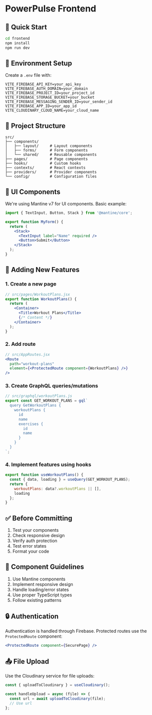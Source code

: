 # PowerPulse Frontend

## 🚀 Quick Start

```bash
cd frontend
npm install
npm run dev
```

## 🔧 Environment Setup
Create a `.env` file with:
```env
VITE_FIREBASE_API_KEY=your_api_key
VITE_FIREBASE_AUTH_DOMAIN=your_domain
VITE_FIREBASE_PROJECT_ID=your_project_id
VITE_FIREBASE_STORAGE_BUCKET=your_bucket
VITE_FIREBASE_MESSAGING_SENDER_ID=your_sender_id
VITE_FIREBASE_APP_ID=your_app_id
VITE_CLOUDINARY_CLOUD_NAME=your_cloud_name
```

## 📁 Project Structure

```
src/
├── components/
│   ├── layout/     # Layout components
│   ├── forms/      # Form components
│   └── shared/     # Reusable components
├── pages/          # Page components
├── hooks/          # Custom hooks
├── contexts/       # React contexts
├── providers/      # Provider components
└── config/         # Configuration files
```

## 🎨 UI Components

We're using Mantine v7 for UI components. Basic example:

```jsx
import { TextInput, Button, Stack } from '@mantine/core';

export function MyForm() {
  return (
    <Stack>
      <TextInput label="Name" required />
      <Button>Submit</Button>
    </Stack>
  );
}
```

## 📝 Adding New Features

### 1. Create a new page
```jsx
// src/pages/WorkoutPlans.jsx
export function WorkoutPlans() {
  return (
    <Container>
      <Title>Workout Plans</Title>
      {/* Content */}
    </Container>
  );
}
```

### 2. Add route
```jsx
// src/AppRoutes.jsx
<Route
  path="workout-plans"
  element={<ProtectedRoute component={WorkoutPlans} />}
/>
```

### 3. Create GraphQL queries/mutations
```javascript
// src/graphql/workoutPlans.js
export const GET_WORKOUT_PLANS = gql`
  query GetWorkoutPlans {
    workoutPlans {
      id
      name
      exercises {
        id
        name
      }
    }
  }
`;
```

### 4. Implement features using hooks
```javascript
export function useWorkoutPlans() {
  const { data, loading } = useQuery(GET_WORKOUT_PLANS);
  return {
    workoutPlans: data?.workoutPlans || [],
    loading
  };
}
```

## ✅ Before Committing
1. Test your components
2. Check responsive design
3. Verify auth protection
4. Test error states
5. Format your code

## 🎯 Component Guidelines

1. Use Mantine components
2. Implement responsive design
3. Handle loading/error states
4. Use proper TypeScript types
5. Follow existing patterns

## 🔒 Authentication

Authentication is handled through Firebase. Protected routes use the `ProtectedRoute` component:

```jsx
<ProtectedRoute component={SecurePage} />
```

## 📤 File Upload

Use the Cloudinary service for file uploads:

```jsx
const { uploadToCloudinary } = useCloudinary();

const handleUpload = async (file) => {
  const url = await uploadToCloudinary(file);
  // Use url
};
```